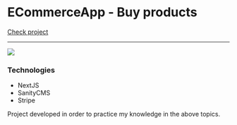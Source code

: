 # ECommerceApp - Buy products

[Check project](https://mateuscodes-ecommerceapp.vercel.app/)

---

![](https://i.imgur.com/veFIBoV.png)

### Technologies
- NextJS
- SanityCMS
- Stripe

Project developed in order to practice my knowledge in the above topics.
